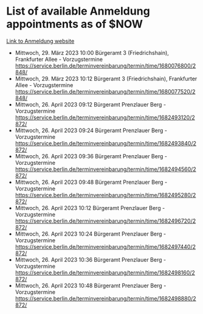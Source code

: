# List of available Anmeldung appointments as of $NOW
[Link to Anmeldung website](https://service.berlin.de/terminvereinbarung/termin/tag.php?termin=1&anliegen[]=120686&dienstleisterlist=122210,122217,327316,122219,327312,122227,327314,122231,327346,122243,327348,122254,122252,329742,122260,329745,122262,329748,122271,327278,122273,327274,122277,327276,330436,122280,327294,122282,327290,122284,327292,122291,327270,122285,327266,122286,327264,122296,327268,150230,329760,122297,327286,122294,327284,122312,329763,122314,329775,122304,327330,122311,327334,122309,327332,317869,122281,327352,122279,329772,122283,122276,327324,122274,327326,122267,329766,122246,327318,122251,327320,122257,327322,122208,327298,122226,327300&herkunft=http%3A%2F%2Fservice.berlin.de%2Fdienstleistung%2F120686%2F)
- Mittwoch, 29. März 2023 10:00 Bürgeramt 3 (Friedrichshain), Frankfurter Allee - Vorzugstermine https://service.berlin.de/terminvereinbarung/termin/time/1680076800/2848/
- Mittwoch, 29. März 2023 10:12 Bürgeramt 3 (Friedrichshain), Frankfurter Allee - Vorzugstermine https://service.berlin.de/terminvereinbarung/termin/time/1680077520/2848/
- Mittwoch, 26. April 2023 09:12 Bürgeramt Prenzlauer Berg - Vorzugstermine https://service.berlin.de/terminvereinbarung/termin/time/1682493120/2872/
- Mittwoch, 26. April 2023 09:24 Bürgeramt Prenzlauer Berg - Vorzugstermine https://service.berlin.de/terminvereinbarung/termin/time/1682493840/2872/
- Mittwoch, 26. April 2023 09:36 Bürgeramt Prenzlauer Berg - Vorzugstermine https://service.berlin.de/terminvereinbarung/termin/time/1682494560/2872/
- Mittwoch, 26. April 2023 09:48 Bürgeramt Prenzlauer Berg - Vorzugstermine https://service.berlin.de/terminvereinbarung/termin/time/1682495280/2872/
- Mittwoch, 26. April 2023 10:12 Bürgeramt Prenzlauer Berg - Vorzugstermine https://service.berlin.de/terminvereinbarung/termin/time/1682496720/2872/
- Mittwoch, 26. April 2023 10:24 Bürgeramt Prenzlauer Berg - Vorzugstermine https://service.berlin.de/terminvereinbarung/termin/time/1682497440/2872/
- Mittwoch, 26. April 2023 10:36 Bürgeramt Prenzlauer Berg - Vorzugstermine https://service.berlin.de/terminvereinbarung/termin/time/1682498160/2872/
- Mittwoch, 26. April 2023 10:48 Bürgeramt Prenzlauer Berg - Vorzugstermine https://service.berlin.de/terminvereinbarung/termin/time/1682498880/2872/
